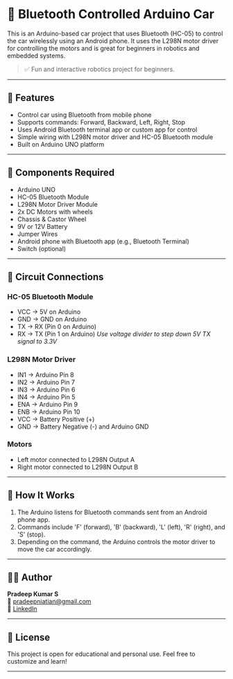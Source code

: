 # 📱 Bluetooth Controlled Arduino Car

This is an Arduino-based car project that uses Bluetooth (HC-05) to control the car wirelessly using an Android phone. It uses the L298N motor driver for controlling the motors and is great for beginners in robotics and embedded systems.

> ✅ Fun and interactive robotics project for beginners.

---

## 🚀 Features

- Control car using Bluetooth from mobile phone  
- Supports commands: Forward, Backward, Left, Right, Stop  
- Uses Android Bluetooth terminal app or custom app for control  
- Simple wiring with L298N motor driver and HC-05 Bluetooth module  
- Built on Arduino UNO platform  

---

## 🧰 Components Required

- Arduino UNO  
- HC-05 Bluetooth Module  
- L298N Motor Driver Module  
- 2x DC Motors with wheels  
- Chassis & Castor Wheel  
- 9V or 12V Battery  
- Jumper Wires  
- Android phone with Bluetooth app (e.g., Bluetooth Terminal)  
- Switch (optional)  

---

## 🔌 Circuit Connections

### HC-05 Bluetooth Module  
- VCC → 5V on Arduino  
- GND → GND on Arduino  
- TX → RX (Pin 0 on Arduino)  
- RX → TX (Pin 1 on Arduino) *Use voltage divider to step down 5V TX signal to 3.3V*  

### L298N Motor Driver  
- IN1 → Arduino Pin 8  
- IN2 → Arduino Pin 7  
- IN3 → Arduino Pin 6  
- IN4 → Arduino Pin 5  
- ENA → Arduino Pin 9  
- ENB → Arduino Pin 10  
- VCC → Battery Positive (+)  
- GND → Battery Negative (-) and Arduino GND  

### Motors  
- Left motor connected to L298N Output A  
- Right motor connected to L298N Output B  

---

## 📄 How It Works

1. The Arduino listens for Bluetooth commands sent from an Android phone app.  
2. Commands include 'F' (forward), 'B' (backward), 'L' (left), 'R' (right), and 'S' (stop).  
3. Depending on the command, the Arduino controls the motor driver to move the car accordingly.  

---

## 🧑‍💻 Author

**Pradeep Kumar S**  
📧 pradeepniatian@gmail.com  
🔗 [LinkedIn](https://www.linkedin.com/in/pradeep-kumar-s-61856336b)  

---

## 📃 License

This project is open for educational and personal use. Feel free to customize and learn!

---

